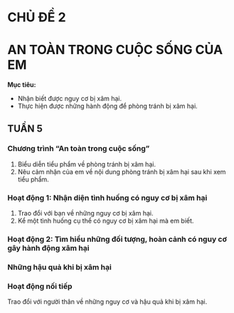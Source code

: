 # CHỦ ĐỀ 2
# AN TOÀN TRONG CUỘC SỐNG CỦA EM

**Mục tiêu:**
* Nhận biết được nguy cơ bị xâm hại.
* Thực hiện được những hành động để phòng tránh bị xâm hại.

## TUẦN 5

### Chương trình “An toàn trong cuộc sống”
1. Biểu diễn tiểu phẩm về phòng tránh bị xâm hại.
2. Nêu cảm nhận của em về nội dung phòng tránh bị xâm hại sau khi xem tiểu phẩm.

### Hoạt động 1: Nhận diện tình huống có nguy cơ bị xâm hại
1. Trao đổi với bạn về những nguy cơ bị xâm hại.
2. Kể một tình huống cụ thể có nguy cơ bị xâm hại mà em biết.

### Hoạt động 2: Tìm hiểu những đối tượng, hoàn cảnh có nguy cơ gây hành động xâm hại

### Những hậu quả khi bị xâm hại

### Hoạt động nối tiếp
Trao đổi với người thân về những nguy cơ và hậu quả khi bị xâm hại.
